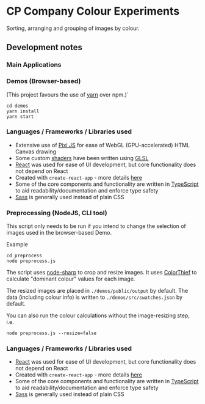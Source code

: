 # CP Company Colour Experiments

Sorting, arranging and grouping of images by colour.

## Development notes

### Main Applications

### Demos (Browser-based)

(This project favours the use of [yarn](https://yarnpkg.com/) over npm.)`

```
cd demos
yarn install
yarn start
```

### Languages / Frameworks / Libraries used

- Extensive use of [Pixi JS](https://www.pixijs.com/) for ease of WebGL (GPU-accelerated) HTML Canvas drawing
- Some custom [shaders](https://developer.mozilla.org/en-US/docs/Web/API/WebGL_API/Tutorial/Using_shaders_to_apply_color_in_WebGL) have been written using [GLSL](<https://www.khronos.org/opengl/wiki/Core_Language_(GLSL)>)
- [React](https://reactjs.org/) was used for ease of UI development, but core functionality does not depend on React
- Created with `create-react-app` - more details [here](./README_CREATE_REACT_APP)
- Some of the core components and functionality are written in [TypeScript](https://www.typescriptlang.org/) to aid readability/documentation and enforce type safety
- [Sass](https://sass-lang.com/) is generally used instead of plain CSS

### Preprocessing (NodeJS, CLI tool)

This script only needs to be run if you intend to change the selection of images used in the browser-based Demo.

Example

```
cd preprocess
node preprocess.js
```

The script uses [node-sharp](https://github.com/lovell/sharp) to crop and resize images. It uses [ColorThief](https://lokeshdhakar.com/projects/color-thief/) to calculate "dominant colour" values for each image.

The resized images are placed in `./demos/public/output` by default. The data (including colour info) is written to `./demos/src/swatches.json` by default.

You can also run the colour calculations without the image-resizing step, i.e.

```
node preprocess.js --resize=false
```

### Languages / Frameworks / Libraries used

- [React](https://reactjs.org/) was used for ease of UI development, but core functionality does not depend on React
- Created with `create-react-app` - more details [here](./README_CREATE_REACT_APP)
- Some of the core components and functionality are written in [TypeScript](https://www.typescriptlang.org/) to aid readability/documentation and enforce type safety
- [Sass](https://sass-lang.com/) is generally used instead of plain CSS

